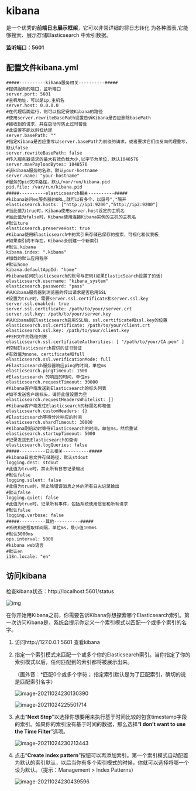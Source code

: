 # kibana

是一个优秀的**前端日志展示框架**，它可以非常详细的将日志转化 为各种图表,它能够搜索、展示存储Elasticsearch 中索引数据。 

**监听端口：5601**

## 配置文件kibana.yml

```shell
#####----------kibana服务相关----------#####
#提供服务的端口，监听端口
server.port: 5601
#主机地址，可以是ip,主机名
server.host: 0.0.0.0
#在代理后面运行，则可以指定安装Kibana的路径
#使用server.rewriteBasePath设置告诉Kibana是否应删除basePath
#接收到的请求，并在启动时防止过时警告
#此设置不能以斜杠结尾
server.basePath: ""
#指定Kibana是否应重写以server.basePath为前缀的请求，或者要求它们由反向代理重写，默认false
server.rewriteBasePath: false
#传入服务器请求的最大有效负载大小,以字节为单位，默认1048576
server.maxPayloadBytes: 1048576
#该kibana服务的名称，默认your-hostname
server.name: "your-hostname"
#服务的pid文件路径，默认/var/run/kibana.pid
pid.file: /var/run/kibana.pid
#####----------elasticsearch相关----------#####
#kibana访问es服务器的URL,就可以有多个，以逗号","隔开
elasticsearch.hosts: ["http://ip1:9200","http://ip2:9200"]
#当此值为true时，Kibana使用server.host设定的主机名
#当此值为false时，Kibana使用连接Kibana实例的主机的主机名
#默认ture
elasticsearch.preserveHost: true
#Kibana使用Elasticsearch中的索引来存储已保存的搜索，可视化和仪表板
#如果索引尚不存在，Kibana会创建一个新索引
#默认.kibana
kibana.index: ".kibana"
#加载的默认应用程序
#默认home
kibana.defaultAppId: "home"
#kibana访问Elasticsearch的账号与密码(如果ElasticSearch设置了的话)
elasticsearch.username: "kibana_system"
elasticsearch.password: "pass"
#从Kibana服务器到浏览器的传出请求是否启用SSL
#设置为true时，需要server.ssl.certificate和server.ssl.key
server.ssl.enabled: true
server.ssl.certificate: /path/to/your/server.crt
server.ssl.key: /path/to/your/server.key
#从Kibana到Elasticsearch启用SSL后，ssl.certificate和ssl.key的位置
elasticsearch.ssl.certificate: /path/to/your/client.crt
elasticsearch.ssl.key: /path/to/your/client.key
#PEM文件的路径列表
elasticsearch.ssl.certificateAuthorities: [ "/path/to/your/CA.pem" ]
#控制Elasticsearch提供的证书验证
#有效值为none，certificate和full
elasticsearch.ssl.verificationMode: full
#Elasticsearch服务器响应ping的时间，单位ms
elasticsearch.pingTimeout: 1500
#Elasticsearch 的响应的时间，单位ms
elasticsearch.requestTimeout: 30000
#Kibana客户端发送到Elasticsearch的标头列表
#如不发送客户端标头，请将此值设置为空
elasticsearch.requestHeadersWhitelist: []
#Kibana客户端发往Elasticsearch的标题名称和值
elasticsearch.customHeaders: {}
#Elasticsearch等待分片响应的时间
elasticsearch.shardTimeout: 30000
#Kibana刚启动时等待Elasticsearch的时间，单位ms，然后重试
elasticsearch.startupTimeout: 5000
#记录发送到Elasticsearch的查询
elasticsearch.logQueries: false
#####----------日志相关----------#####
#kibana日志文件存储路径，默认stdout
logging.dest: stdout
#此值为true时，禁止所有日志记录输出
#默认false
logging.silent: false
#此值为true时，禁止除错误消息之外的所有日志记录输出
#默认false
logging.quiet: false
#此值为true时，记录所有事件，包括系统使用信息和所有请求
#默认false
logging.verbose: false
#####----------其他----------#####
#系统和进程取样间隔，单位ms，最小值100ms
#默认5000ms
ops.interval: 5000
#kibana web语言
#默认en
i18n.locale: "en"
```

## 访问kibana

检查kibana状态：http://localhost:5601/status

![img](https://gitee.com/c_honghui/picture/raw/master/img/20210429113408.png)

 在你开始用Kibana之前，你需要告诉Kibana你想探索哪个Elasticsearch索引。第一次访问Kibana是，系统会提示你定义一个索引模式以匹配一个或多个索引的名字。

1. 访问http://127.0.0.1:5601 查看kibana

2. 指定一个索引模式来匹配一个或多个你的Elasticsearch索引。当你指定了你的索引模式以后，任何匹配到的索引都将被展示出来。

   （画外音：*匹配0个或多个字符； 指定索引默认是为了匹配索引，确切的说是匹配索引名字）

   ![image-20211024230130390](https://gitee.com/c_honghui/picture/raw/master/img/20211024230130.png)

   ![image-20211024225501714](https://gitee.com/c_honghui/picture/raw/master/img/20211024225508.png)

3. 点击“**Next Step**”以选择你想要用来执行基于时间比较的包含timestamp字段的索引。如果你的索引没有基于时间的数据，那么选择“**I don’t want to use the Time Filter**”选项。

   ![image-20211024230213443](https://gitee.com/c_honghui/picture/raw/master/img/20211024230213.png)

4. 点击“**Create index pattern**”按钮可以再添加索引。第一个索引模式自动配置为默认的索引默认，以后当你有多个索引模式的时候，你就可以选择将哪一个设为默认。（提示：Management > Index Patterns）

   ![image-20211024230439596](https://gitee.com/c_honghui/picture/raw/master/img/20211024230439.png)

